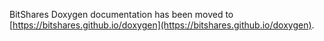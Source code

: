 BitShares Doxygen documentation has been moved to [https://bitshares.github.io/doxygen](https://bitshares.github.io/doxygen).
